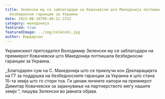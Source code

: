 ```yaml
---
title: Зеленски му се заблагодари на Ковачевски што Македонија потпишала
  безбедносни гаранции за Украина
date: 2023-08-16T06:40:11.231Z
category: македонија
featured: true
featuredImage: ../img/zelenski.jpg
author: Вардарски
---
```

<!--StartFragment-->

Украинскиот претседател Володимир Зеленски му се заблагодари на премиерот Ковачевски што Македонија потпишала безбедносни гаранции за Украина.

,,Благодарен сум на С. Македонија што се приклучи кон Декларацијата на Г7 за поддршка на безбедносните гаранции за Украина и што стана 15-та земја што го стори тоа. Ги ценам личните напори на премиерот Димитар Ковачевски за зајакнување на партнерството меѓу нашите земји ”, пишува Зеленски во јавната објава.

<!--EndFragment-->